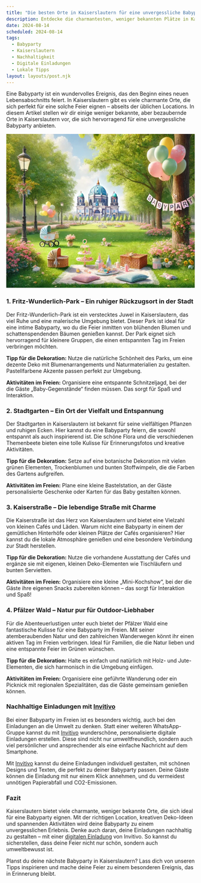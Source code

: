 ```yaml
---
title: "Die besten Orte in Kaiserslautern für eine unvergessliche Babyparty: Nischige Ideen und lokale Schätze"
description: Entdecke die charmantesten, weniger bekannten Plätze in Kaiserslautern für eine unvergessliche Babyparty, inklusive nachhaltiger Dekorationstipps und personalisierten digitalen Einladungen.
date: 2024-08-14
scheduled: 2024-08-14
tags:
  - Babyparty
  - Kaiserslautern
  - Nachhaltigkeit
  - Digitale Einladungen
  - Lokale Tipps
layout: layouts/post.njk
---
```


Eine Babyparty ist ein wundervolles Ereignis, das den Beginn eines neuen Lebensabschnitts feiert. In Kaiserslautern gibt es viele charmante Orte, die sich perfekt für eine solche Feier eignen – abseits der üblichen Locations. In diesem Artikel stellen wir dir einige weniger bekannte, aber bezaubernde Orte in Kaiserslautern vor, die sich hervorragend für eine unvergessliche Babyparty anbieten.

![Babyparty im Park](/img/picnic-park.webp)

### 1. **Fritz-Wunderlich-Park – Ein ruhiger Rückzugsort in der Stadt**

Der Fritz-Wunderlich-Park ist ein verstecktes Juwel in Kaiserslautern, das viel Ruhe und eine malerische Umgebung bietet. Dieser Park ist ideal für eine intime Babyparty, wo du die Feier inmitten von blühenden Blumen und schattenspendenden Bäumen genießen kannst. Der Park eignet sich hervorragend für kleinere Gruppen, die einen entspannten Tag im Freien verbringen möchten.

**Tipp für die Dekoration:** Nutze die natürliche Schönheit des Parks, um eine dezente Deko mit Blumenarrangements und Naturmaterialien zu gestalten. Pastellfarbene Akzente passen perfekt zur Umgebung.

**Aktivitäten im Freien:** Organisiere eine entspannte Schnitzeljagd, bei der die Gäste „Baby-Gegenstände“ finden müssen. Das sorgt für Spaß und Interaktion.

### 2. **Stadtgarten – Ein Ort der Vielfalt und Entspannung**

Der Stadtgarten in Kaiserslautern ist bekannt für seine vielfältigen Pflanzen und ruhigen Ecken. Hier kannst du eine Babyparty feiern, die sowohl entspannt als auch inspirierend ist. Die schöne Flora und die verschiedenen Themenbeete bieten eine tolle Kulisse für Erinnerungsfotos und kreative Aktivitäten.

**Tipp für die Dekoration:** Setze auf eine botanische Dekoration mit vielen grünen Elementen, Trockenblumen und bunten Stoffwimpeln, die die Farben des Gartens aufgreifen.

**Aktivitäten im Freien:** Plane eine kleine Bastelstation, an der Gäste personalisierte Geschenke oder Karten für das Baby gestalten können.

### 3. **Kaiserstraße – Die lebendige Straße mit Charme**

Die Kaiserstraße ist das Herz von Kaiserslautern und bietet eine Vielzahl von kleinen Cafés und Läden. Warum nicht eine Babyparty in einem der gemütlichen Hinterhöfe oder kleinen Plätze der Cafés organisieren? Hier kannst du die lokale Atmosphäre genießen und eine besondere Verbindung zur Stadt herstellen.

**Tipp für die Dekoration:** Nutze die vorhandene Ausstattung der Cafés und ergänze sie mit eigenen, kleinen Deko-Elementen wie Tischläufern und bunten Servietten.

**Aktivitäten im Freien:** Organisiere eine kleine „Mini-Kochshow“, bei der die Gäste ihre eigenen Snacks zubereiten können – das sorgt für Interaktion und Spaß!

### 4. **Pfälzer Wald – Natur pur für Outdoor-Liebhaber**

Für die Abenteuerlustigen unter euch bietet der Pfälzer Wald eine fantastische Kulisse für eine Babyparty im Freien. Mit seiner atemberaubenden Natur und den zahlreichen Wanderwegen könnt ihr einen aktiven Tag im Freien verbringen. Ideal für Familien, die die Natur lieben und eine entspannte Feier im Grünen wünschen.

**Tipp für die Dekoration:** Halte es einfach und natürlich mit Holz- und Jute-Elementen, die sich harmonisch in die Umgebung einfügen. 

**Aktivitäten im Freien:** Organisiere eine geführte Wanderung oder ein Picknick mit regionalen Spezialitäten, das die Gäste gemeinsam genießen können.

### **Nachhaltige Einladungen mit [Invitivo](https://invitivo.com/create)**

Bei einer Babyparty im Freien ist es besonders wichtig, auch bei den Einladungen an die Umwelt zu denken. Statt einer weiteren WhatsApp-Gruppe kannst du mit [Invitivo](https://invitivo.com/) wunderschöne, personalisierte digitale Einladungen erstellen. Diese sind nicht nur umweltfreundlich, sondern auch viel persönlicher und ansprechender als eine einfache Nachricht auf dem Smartphone.

Mit [Invitivo](https://invitivo.com/) kannst du deine Einladungen individuell gestalten, mit schönen Designs und Texten, die perfekt zu deiner Babyparty passen. Deine Gäste können die Einladung mit nur einem Klick annehmen, und du vermeidest unnötigen Papierabfall und CO2-Emissionen.

### **Fazit**

Kaiserslautern bietet viele charmante, weniger bekannte Orte, die sich ideal für eine Babyparty eignen. Mit der richtigen Location, kreativen Deko-Ideen und spannenden Aktivitäten wird deine Babyparty zu einem unvergesslichen Erlebnis. Denke auch daran, deine Einladungen nachhaltig zu gestalten – mit einer [digitalen Einladung](https://invitivo.com) von Invitivo. So kannst du sicherstellen, dass deine Feier nicht nur schön, sondern auch umweltbewusst ist.

Planst du deine nächste Babyparty in Kaiserslautern? Lass dich von unseren Tipps inspirieren und mache deine Feier zu einem besonderen Ereignis, das in Erinnerung bleibt.
